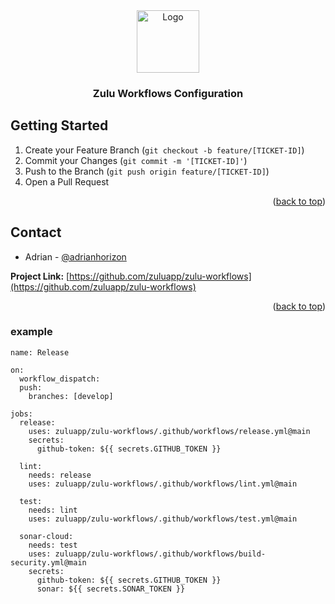 <div align="center">
  <a href="https://github.com/zuluapp/zulu-workflows">
    <img src="https://avatars.githubusercontent.com/u/96034374?s=200&v=4" alt="Logo" width="100" height="100">
  </a>

  <h3 align="center">Zulu Workflows Configuration</h3>
</div>

## Getting Started

1. Create your Feature Branch (`git checkout -b feature/[TICKET-ID]`)
2. Commit your Changes (`git commit -m '[TICKET-ID]'`)
3. Push to the Branch (`git push origin feature/[TICKET-ID]`)
4. Open a Pull Request

<p align="right">(<a href="#top">back to top</a>)</p>


<!-- CONTACT -->
## Contact

* Adrian - [@adrianhorizon](https://github.com/adrianhorizon)

__Project Link:__ [https://github.com/zuluapp/zulu-workflows](https://github.com/zuluapp/zulu-workflows)

<p align="right">(<a href="#top">back to top</a>)</p>


### example

```
name: Release

on:
  workflow_dispatch:
  push:
    branches: [develop]

jobs:
  release:
    uses: zuluapp/zulu-workflows/.github/workflows/release.yml@main
    secrets:
      github-token: ${{ secrets.GITHUB_TOKEN }}

  lint:
    needs: release
    uses: zuluapp/zulu-workflows/.github/workflows/lint.yml@main

  test:
    needs: lint
    uses: zuluapp/zulu-workflows/.github/workflows/test.yml@main

  sonar-cloud:
    needs: test
    uses: zuluapp/zulu-workflows/.github/workflows/build-security.yml@main
    secrets:
      github-token: ${{ secrets.GITHUB_TOKEN }}
      sonar: ${{ secrets.SONAR_TOKEN }}
```
